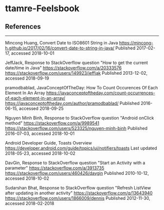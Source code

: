 # ttamre-Feelsbook


## References
---
Mincong Huang, Convert Date to ISO8601 String in Java
https://mincong-h.github.io/2017/02/16/convert-date-to-string-in-java/
Published 2017-02-17, accessed 2018-10-01


JeffJack, Response to StackOverflow question "How to get the current date/time in Java"
https://stackoverflow.com/a/20333576
https://stackoverflow.com/users/149923/jeffjak
Published 2013-12-02, accessed 2018-09-19
     

pramodbablad, JavaConceptOfTheDay: How To Count Occurences Of Each Element In An Array
https://javaconceptoftheday.com/count-occurrences-of-each-element-in-an-array/
https://javaconceptoftheday.com/author/pramodbablad/
Published 2016-06-15, accessed 2018-09-25


Nguyen Minh Binh, Response to StackOverflow question "Android onClick method"
https://stackoverflow.com/a/9989541
https://stackoverflow.com/users/523325/nguyen-minh-binh
Published 2016-07-03, accessed 2018-10-01


Android Developer Guide, Toasts Overview
https://developer.android.com/guide/topics/ui/notifiers/toasts
Last updated 2018-05-23, accessed 2018-10-02


DavGin, Response to StackOverflow question "Start an Activity with a parameter"
https://stackoverflow.com/a/3913735
https://stackoverflow.com/users/460426/davgin
Published 2010-10-12, accessed 2018-10-02


Sudarshan Bhat, Response to StackOverflow question "Refresh ListView after updating in another activity"
https://stackoverflow.com/q/13643940
https://stackoverflow.com/users/1866009/dennis
Published 2012-11-30, accessed 2018-02-2018

